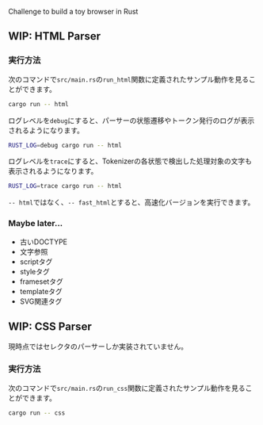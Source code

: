 Challenge to build a toy browser in Rust

## WIP: HTML Parser

### 実行方法

次のコマンドで`src/main.rs`の`run_html`関数に定義されたサンプル動作を見ることができます。

```bash
cargo run -- html
```

ログレベルを`debug`にすると、パーサーの状態遷移やトークン発行のログが表示されるようになります。

```bash
RUST_LOG=debug cargo run -- html
```

ログレベルを`trace`にすると、Tokenizerの各状態で検出した処理対象の文字も表示されるようになります。

```bash
RUST_LOG=trace cargo run -- html
```

`-- html`ではなく、`-- fast_html`とすると、高速化バージョンを実行できます。

### Maybe later...

- 古いDOCTYPE
- 文字参照
- scriptタグ
- styleタグ
- framesetタグ
- templateタグ
- SVG関連タグ

## WIP: CSS Parser

現時点ではセレクタのパーサーしか実装されていません。

### 実行方法

次のコマンドで`src/main.rs`の`run_css`関数に定義されたサンプル動作を見ることができます。

```bash
cargo run -- css
```
